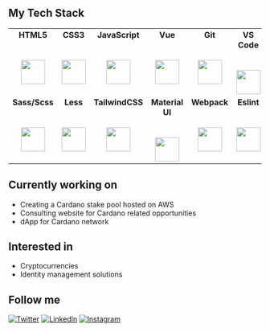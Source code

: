 ## My Tech Stack

<table>
  <tbody>
    <tr valign="top">
      <td width="16%" align="center">
        <strong>HTML5</strong><br><br><br>
        <img height="48px" src="https://cdn.svgporn.com/logos/html-5.svg">
      </td>
      <td width="16%" align="center">
        <strong>CSS3</strong><br><br><br>
        <img height="48px" src="https://cdn.svgporn.com/logos/css-3.svg">
      </td>
      <td width="16%" align="center">
        <strong>JavaScript</strong><br><br><br>
        <img height="48px" src="https://cdn.svgporn.com/logos/javascript.svg">
      </td>
      <td width="16%" align="center">
        <strong>Vue</strong><br><br><br>
        <img height="48px" src="https://cdn.svgporn.com/logos/vue.svg">
      </td>
      <td width="16%" align="center">
        <strong>Git</strong><br><br><br>
        <img height="48px" src="https://cdn.svgporn.com/logos/git-icon.svg">
      </td>
      <td width="16%" align="center">
        <strong>VS Code</strong><br><br><br>
        <img height="48px" src="https://cdn.svgporn.com/logos/visual-studio-code.svg">
      </td>
    </tr>
    <tr valign="top">
      <td width="16%" align="center">
        <strong>Sass/Scss</strong><br><br><br>
        <img height="48px" src="https://cdn.svgporn.com/logos/sass.svg">
      </td>
      <td width="16%" align="center">
        <strong>Less</strong><br><br><br>
        <img height="48px" src="https://cdn.svgporn.com/logos/less.svg">
      </td>
      <td width="16%" align="center">
        <strong>TailwindCSS</strong><br><br><br>
        <img height="48px" src="https://cdn.svgporn.com/logos/tailwindcss-icon.svg">
      </td>
      <td width="16%" align="center">
        <strong>Material UI</strong><br><br><br>
        <img height="48px" src="https://cdn.svgporn.com/logos/material-ui.svg">
      </td>
      <td width="16%" align="center">
        <strong>Webpack</strong><br><br><br>
        <img height="48px" src="https://cdn.svgporn.com/logos/webpack.svg">
      </td>
      <td width="16%" align="center">
        <strong>Eslint</strong><br><br><br>
        <img height="48px" src="https://cdn.svgporn.com/logos/eslint.svg">
      </td>
    </tr>
  </tbody>
</table>

## Currently working on

- Creating a Cardano stake pool hosted on AWS
- Consulting website for Cardano related opportunities
- dApp for Cardano network

## Interested in

- Cryptocurrencies
- Identity management solutions

## Follow me

<a href="https://twitter.com/goforchambers1" target="_blank"><img src="https://img.shields.io/badge/Twitter-1da1f2.svg?&style=flat-square&logo=twitter&logoColor=white" alt="Twitter"></a>
<a href="https://www.linkedin.com/in/njessen" target="_blank"><img src="https://img.shields.io/badge/LinkedIn-%230077B5.svg?&style=flat-square&logo=linkedin&logoColor=white" alt="LinkedIn"></a>
<a href="https://www.instagram.com/nathanjessen" target="_blank"><img src="https://img.shields.io/badge/Instagram-%23E4405F.svg?&style=flat-square&logo=instagram&logoColor=white" alt="Instagram"></a>
